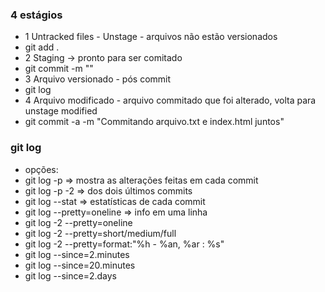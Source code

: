 


### 4 estágios

- 1 Untracked files - Unstage - arquivos não estão versionados
- git add .
- 2 Staging -> pronto para ser comitado
- git commit -m ""
- 3 Arquivo versionado - pós commit
- git log
- 4 Arquivo modificado - arquivo commitado que foi alterado, volta para unstage modified
- git commit -a -m "Commitando arquivo.txt e index.html juntos"

### git log

- opções:
- git log -p => mostra as alterações feitas em cada commit
- git log -p -2 => dos dois últimos commits
- git log --stat => estatísticas de cada commit
- git log --pretty=oneline => info em uma linha
- git log -2 --pretty=oneline 
- git log -2 --pretty=short/medium/full
- git log -2 --pretty=format:"%h - %an, %ar : %s"
- git log --since=2.minutes
- git log --since=20.minutes
- git log --since=2.days